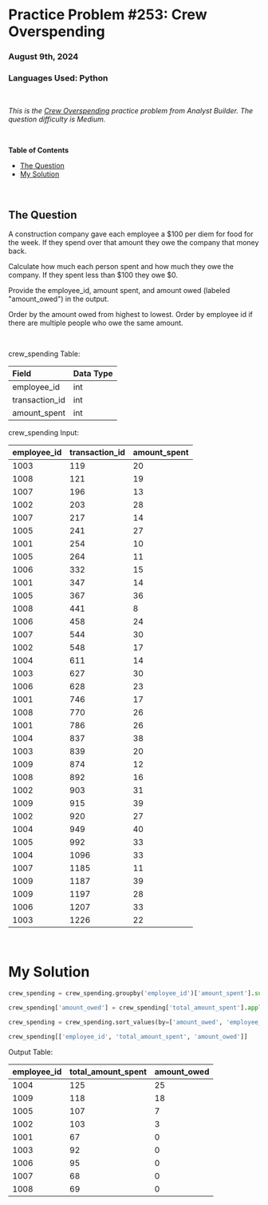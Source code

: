 # **Practice Problem #253: Crew Overspending**
### August 9th, 2024
### Languages Used: Python

<br>

*This is the [Crew Overspending](https://www.analystbuilder.com/questions/crew-overspending-nIHch) practice problem from Analyst Builder. The question difficulty is Medium.*

<br>

**Table of Contents**

-   [The Question](#the-question)
-   [My Solution](#my-solution)
  
<br>

## The Question

A construction company gave each employee a $100 per diem for food for the week. If they spend over that amount they owe the company that money back.

Calculate how much each person spent and how much they owe the company. If they spent less than $100 they owe $0.

Provide the employee_id, amount spent, and amount owed (labeled "amount_owed") in the output.

Order by the amount owed from highest to lowest. Order by employee id if there are multiple people who owe the same amount.

<br>

crew_spending Table:

| Field          | Data Type |
| :------------- | :-------- |
| employee_id    | int       |
| transaction_id | int       |
| amount_spent   | int       |

crew_spending Input:

| employee_id | transaction_id | amount_spent |
| :---------- | :------------- | :----------- |
| 1003        | 119            | 20           |
| 1008        | 121            | 19           |
| 1007        | 196            | 13           |
| 1002        | 203            | 28           |
| 1007        | 217            | 14           |
| 1005        | 241            | 27           |
| 1001        | 254            | 10           |
| 1005        | 264            | 11           |
| 1006        | 332            | 15           |
| 1001        | 347            | 14           |
| 1005        | 367            | 36           |
| 1008        | 441            | 8            |
| 1006        | 458            | 24           |
| 1007        | 544            | 30           |
| 1002        | 548            | 17           |
| 1004        | 611            | 14           |
| 1003        | 627            | 30           |
| 1006        | 628            | 23           |
| 1001        | 746            | 17           |
| 1008        | 770            | 26           |
| 1001        | 786            | 26           |
| 1004        | 837            | 38           |
| 1003        | 839            | 20           |
| 1009        | 874            | 12           |
| 1008        | 892            | 16           |
| 1002        | 903            | 31           |
| 1009        | 915            | 39           |
| 1002        | 920            | 27           |
| 1004        | 949            | 40           |
| 1005        | 992            | 33           |
| 1004        | 1096           | 33           |
| 1007        | 1185           | 11           |
| 1009        | 1187           | 39           |
| 1009        | 1197           | 28           |
| 1006        | 1207           | 33           |
| 1003        | 1226           | 22           |

<br>

# My Solution

``` Python
crew_spending = crew_spending.groupby('employee_id')['amount_spent'].sum().reset_index(name='total_amount_spent')

crew_spending['amount_owed'] = crew_spending['total_amount_spent'].apply(lambda x: x-100 if x > 100 else 0)

crew_spending = crew_spending.sort_values(by=['amount_owed', 'employee_id'], ascending=[False, True])

crew_spending[['employee_id', 'total_amount_spent', 'amount_owed']]
```

Output Table:

| employee_id | total_amount_spent | amount_owed |
| :---------- | :----------------- | :---------- |
| 1004        | 125                | 25          |
| 1009        | 118                | 18          |
| 1005        | 107                | 7           |
| 1002        | 103                | 3           |
| 1001        | 67                 | 0           |
| 1003        | 92                 | 0           |
| 1006        | 95                 | 0           |
| 1007        | 68                 | 0           |
| 1008        | 69                 | 0           |
